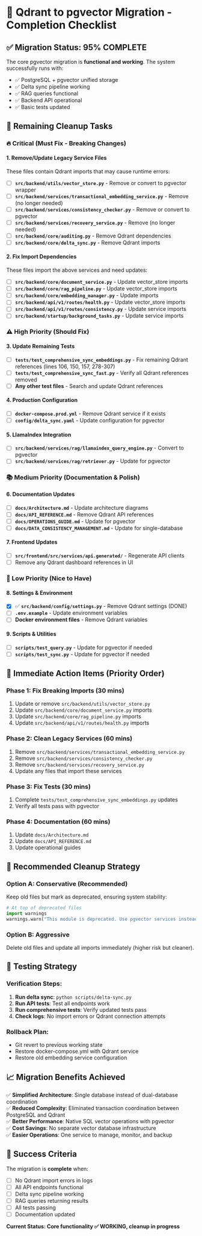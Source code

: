 # 🚀 Qdrant to pgvector Migration - Completion Checklist

## ✅ Migration Status: **95% COMPLETE**

The core pgvector migration is **functional and working**. The system successfully runs with:
- ✅ PostgreSQL + pgvector unified storage  
- ✅ Delta sync pipeline working
- ✅ RAG queries functional
- ✅ Backend API operational
- ✅ Basic tests updated

## 🧹 Remaining Cleanup Tasks

### **🔥 Critical (Must Fix - Breaking Changes)**

#### 1. **Remove/Update Legacy Service Files**
These files contain Qdrant imports that may cause runtime errors:

- [ ] **`src/backend/utils/vector_store.py`** - Remove or convert to pgvector wrapper
- [ ] **`src/backend/services/transactional_embedding_service.py`** - Remove (no longer needed)
- [ ] **`src/backend/services/consistency_checker.py`** - Remove or convert to pgvector
- [ ] **`src/backend/services/recovery_service.py`** - Remove (no longer needed)
- [ ] **`src/backend/core/auditing.py`** - Remove Qdrant dependencies
- [ ] **`src/backend/core/delta_sync.py`** - Remove Qdrant imports

#### 2. **Fix Import Dependencies**
These files import the above services and need updates:

- [ ] **`src/backend/core/document_service.py`** - Update vector_store imports
- [ ] **`src/backend/core/rag_pipeline.py`** - Update vector_store imports  
- [ ] **`src/backend/core/embedding_manager.py`** - Update imports
- [ ] **`src/backend/api/v1/routes/health.py`** - Update vector_store imports
- [ ] **`src/backend/api/v1/routes/consistency.py`** - Update service imports
- [ ] **`src/backend/startup/background_tasks.py`** - Update service imports

### **⚠️ High Priority (Should Fix)**

#### 3. **Update Remaining Tests**
- [ ] **`tests/test_comprehensive_sync_embeddings.py`** - Fix remaining Qdrant references (lines 106, 150, 157, 278-307)
- [ ] **`tests/test_comprehensive_sync_fast.py`** - Verify all Qdrant references removed
- [ ] **Any other test files** - Search and update Qdrant references

#### 4. **Production Configuration**
- [ ] **`docker-compose.prod.yml`** - Remove Qdrant service if it exists
- [ ] **`config/delta_sync.yaml`** - Update configuration for pgvector

#### 5. **LlamaIndex Integration** 
- [ ] **`src/backend/services/rag/llamaindex_query_engine.py`** - Convert to pgvector
- [ ] **`src/backend/services/rag/retriever.py`** - Update for pgvector

### **📚 Medium Priority (Documentation & Polish)**

#### 6. **Documentation Updates**
- [ ] **`docs/Architecture.md`** - Update architecture diagrams
- [ ] **`docs/API_REFERENCE.md`** - Remove Qdrant API references  
- [ ] **`docs/OPERATIONS_GUIDE.md`** - Update for pgvector
- [ ] **`docs/DATA_CONSISTENCY_MANAGEMENT.md`** - Update for single-database

#### 7. **Frontend Updates**
- [ ] **`src/frontend/src/services/api.generated/`** - Regenerate API clients
- [ ] Remove any Qdrant dashboard references in UI

### **🔧 Low Priority (Nice to Have)**

#### 8. **Settings & Environment**
- [x] ✅ **`src/backend/config/settings.py`** - Remove Qdrant settings (DONE)
- [ ] **`.env.example`** - Update environment variables
- [ ] **Docker environment files** - Remove Qdrant variables

#### 9. **Scripts & Utilities**  
- [ ] **`scripts/test_query.py`** - Update for pgvector if needed
- [ ] **`scripts/test_sync.py`** - Update for pgvector if needed

## 🚨 **Immediate Action Items (Priority Order)**

### **Phase 1: Fix Breaking Imports (30 mins)**
1. Update or remove `src/backend/utils/vector_store.py`
2. Update `src/backend/core/document_service.py` imports
3. Update `src/backend/core/rag_pipeline.py` imports
4. Update `src/backend/api/v1/routes/health.py` imports

### **Phase 2: Clean Legacy Services (60 mins)**
1. Remove `src/backend/services/transactional_embedding_service.py`
2. Remove `src/backend/services/consistency_checker.py` 
3. Remove `src/backend/services/recovery_service.py`
4. Update any files that import these services

### **Phase 3: Fix Tests (30 mins)**
1. Complete `tests/test_comprehensive_sync_embeddings.py` updates
2. Verify all tests pass with pgvector

### **Phase 4: Documentation (60 mins)**
1. Update `docs/Architecture.md`
2. Update `docs/API_REFERENCE.md`
3. Update operational guides

## 🎯 **Recommended Cleanup Strategy**

### **Option A: Conservative (Recommended)**
Keep old files but mark as deprecated, ensuring system stability:
```python
# At top of deprecated files
import warnings
warnings.warn("This module is deprecated. Use pgvector services instead.", DeprecationWarning)
```

### **Option B: Aggressive**  
Delete old files and update all imports immediately (higher risk but cleaner).

## 🧪 **Testing Strategy**

### **Verification Steps:**
1. **Run delta sync**: `python scripts/delta-sync.py`
2. **Run API tests**: Test all endpoints work
3. **Run comprehensive tests**: Verify updated tests pass
4. **Check logs**: No import errors or Qdrant connection attempts

### **Rollback Plan:**
- Git revert to previous working state
- Restore docker-compose.yml with Qdrant service
- Restore old embedding service configuration

## 📈 **Migration Benefits Achieved**

✅ **Simplified Architecture**: Single database instead of dual-database coordination  
✅ **Reduced Complexity**: Eliminated transaction coordination between PostgreSQL and Qdrant  
✅ **Better Performance**: Native SQL vector operations with pgvector  
✅ **Cost Savings**: No separate vector database infrastructure  
✅ **Easier Operations**: One service to manage, monitor, and backup  

## 🏁 **Success Criteria**

The migration is **complete** when:
- [ ] No Qdrant import errors in logs
- [ ] All API endpoints functional  
- [ ] Delta sync pipeline working
- [ ] RAG queries returning results
- [ ] All tests passing
- [ ] Documentation updated

**Current Status: Core functionality ✅ WORKING, cleanup in progress**
